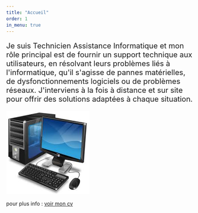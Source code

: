 ```yaml
---
title: "Accueil"
order: 1
in_menu: true
---
```

<div class="tableau"><p style="font-size: 20px;">Je suis Technicien Assistance Informatique et mon rôle principal est de fournir un support technique aux utilisateurs, en résolvant leurs problèmes liés à l'informatique, qu'il s'agisse de pannes matérielles, de dysfonctionnements logiciels ou de problèmes réseaux. J'interviens à la fois à distance et sur site pour offrir des solutions adaptées à chaque situation.</p>


<img src="images/Sans titre3.jpg"></div>

  
<p>pour plus info : <a href="CV_2025-01-28_Fouad_HAMA-4.pdf ">voir mon cv</a></p> 